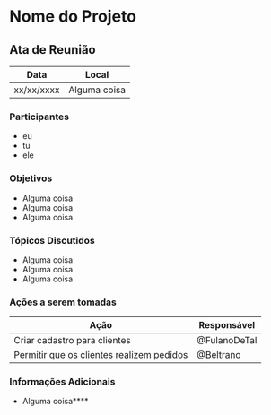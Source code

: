 # Nome do Projeto


## Ata de Reunião

| Data       | Local        |
| ---------- | ------------ |
| xx/xx/xxxx | Alguma coisa |


### Participantes
* eu
* tu
* ele

### Objetivos
* Alguma coisa
* Alguma coisa
* Alguma coisa

### Tópicos Discutidos
* Alguma coisa
* Alguma coisa
* Alguma coisa

### Ações a serem tomadas
| Ação                                      | Responsável  |
| ----------------------------------------- | ------------ |
| Criar cadastro para clientes              | @FulanoDeTal |
| Permitir que os clientes realizem pedidos | @Beltrano    |

### Informações Adicionais

* Alguma coisa****
